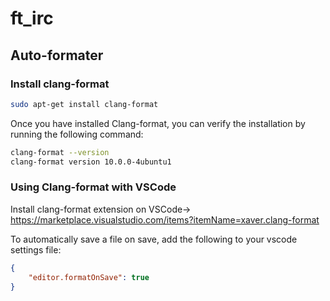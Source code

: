 # ft_irc
## Auto-formater
### Install clang-format
```bash
sudo apt-get install clang-format
```
Once you have installed Clang-format, you can verify the installation by running the following command:
```bash
clang-format --version
clang-format version 10.0.0-4ubuntu1
```
### Using Clang-format with VSCode
Install clang-format extension on VSCode-> https://marketplace.visualstudio.com/items?itemName=xaver.clang-format

To automatically save a file on save, add the following to your vscode settings file:
```json
{
    "editor.formatOnSave": true
}
```
